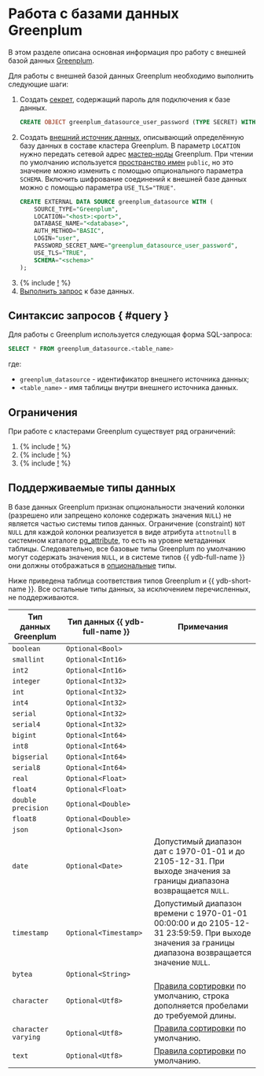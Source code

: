 # Работа с базами данных Greenplum

В этом разделе описана основная информация про работу с внешней базой данных [Greenplum](https://greenplum.org).

Для работы с внешней базой данных Greenplum необходимо выполнить следующие шаги:
1. Создать [секрет](../datamodel/secrets.md), содержащий пароль для подключения к базе данных.
    ```sql
    CREATE OBJECT greenplum_datasource_user_password (TYPE SECRET) WITH (value = "<password>");
    ```
1. Создать [внешний источник данных](../datamodel/external_data_source.md), описывающий определённую базу данных в составе кластера Greenplum. В параметр `LOCATION` нужно передать сетевой адрес [мастер-ноды](https://greenplum.org/introduction-to-greenplum-architecture/) Greenplum. При чтении по умолчанию используется [пространство имен](https://docs.vmware.com/en/VMware-Greenplum/6/greenplum-database/ref_guide-system_catalogs-pg_namespace.html) `public`, но это значение можно изменить с помощью опционального параметра `SCHEMA`. Включить шифрование соединений к внешней базе данных можно с помощью параметра `USE_TLS="TRUE"`. 
    ```sql
    CREATE EXTERNAL DATA SOURCE greenplum_datasource WITH (
        SOURCE_TYPE="Greenplum",
        LOCATION="<host>:<port>",
        DATABASE_NAME="<database>",
        AUTH_METHOD="BASIC",
        LOGIN="user",
        PASSWORD_SECRET_NAME="greenplum_datasource_user_password",
        USE_TLS="TRUE",
        SCHEMA="<schema>"
    );
    ```
1. {% include [!](_includes/connector_deployment.md) %}
1. [Выполнить запрос](#query) к базе данных.

## Синтаксис запросов { #query }
Для работы с Greenplum используется следующая форма SQL-запроса:

```sql
SELECT * FROM greenplum_datasource.<table_name>
```

где:
- `greenplum_datasource` - идентификатор внешнего источника данных;
- `<table_name>` - имя таблицы внутри внешнего источника данных.

## Ограничения

При работе с кластерами Greenplum существует ряд ограничений:

1. {% include [!](_includes/supported_requests.md) %}
1. {% include [!](_includes/datetime_limits.md) %}
1. {% include [!](_includes/predicate_pushdown.md) %}

## Поддерживаемые типы данных

В базе данных Greenplum признак опциональности значений колонки (разрешено или запрещено колонке содержать значения `NULL`) не является частью системы типов данных. Ограничение (constraint) `NOT NULL` для каждой колонки реализуется в виде атрибута `attnotnull` в системном каталоге [pg_attribute](https://docs.vmware.com/en/VMware-Greenplum/6/greenplum-database/ref_guide-system_catalogs-pg_attribute.html), то есть на уровне метаданных таблицы. Следовательно, все базовые типы Greenplum по умолчанию могут содержать значения `NULL`, и в системе типов {{ ydb-full-name }} они должны отображаться в [опциональные](https://ydb.tech/docs/ru/yql/reference/types/optional) типы.

Ниже приведена таблица соответствия типов Greenplum и {{ ydb-short-name }}. Все остальные типы данных, за исключением перечисленных, не поддерживаются.

|Тип данных Greenplum|Тип данных {{ ydb-full-name }}|Примечания|
|---|----|------|
|`boolean`|`Optional<Bool>`||
|`smallint`|`Optional<Int16>`||
|`int2`|`Optional<Int16>`||
|`integer`|`Optional<Int32>`||
|`int`|`Optional<Int32>`||
|`int4`|`Optional<Int32>`||
|`serial`|`Optional<Int32>`||
|`serial4`|`Optional<Int32>`||
|`bigint`|`Optional<Int64>`||
|`int8`|`Optional<Int64>`||
|`bigserial`|`Optional<Int64>`||
|`serial8`|`Optional<Int64>`||
|`real`|`Optional<Float>`||
|`float4`|`Optional<Float>`||
|`double precision`|`Optional<Double>`||
|`float8`|`Optional<Double>`||
|`json`|`Optional<Json>`||
|`date`|`Optional<Date>`|Допустимый диапазон дат с 1970-01-01 и до 2105-12-31. При выходе значения за границы диапазона возвращается `NULL`.|
|`timestamp`|`Optional<Timestamp>`|Допустимый диапазон времени с 1970-01-01 00:00:00 и до 2105-12-31 23:59:59. При выходе значения за границы диапазона возвращается значение `NULL`.|
|`bytea`|`Optional<String>`||
|`character`|`Optional<Utf8>`|[Правила сортировки](https://www.postgresql.org/docs/current/collation.html) по умолчанию, строка дополняется пробелами до требуемой длины.|
|`character varying`|`Optional<Utf8>`|[Правила сортировки](https://www.postgresql.org/docs/current/collation.html) по умолчанию.|
|`text`|`Optional<Utf8>`|[Правила сортировки](https://www.postgresql.org/docs/current/collation.html) по умолчанию.|
